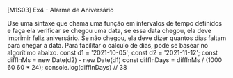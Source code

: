 [M1S03] Ex4 - Alarme de Aniversário

Use uma sintaxe que chama uma função em intervalos de tempo definidos e faça ela verificar se chegou uma data, se essa data chegou, ela deve imprimir feliz aniversário. Se não chegou, ela deve dizer quantos dias faltam para chegar a data.
Para facilitar o cálculo de dias, pode se basear no algorítimo abaixo.
const d1 = '2021-10-05';
const d2 = '2021-11-12';
const diffInMs = new Date(d2) - new Date(d1)
const diffInDays = diffInMs / (1000 60 60 * 24);
console.log(diffInDays) // 38

